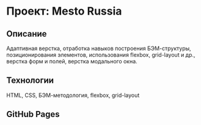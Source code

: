 # Проект: Mesto Russia

## Описание
Адаптивная верстка, отработка навыков построения БЭМ-структуры, позиционирования элементов, использования flexbox, 
grid-layout и др., верстка форм и полей, верстка модального окна.

## Технологии
HTML, CSS, БЭМ-методология, flexbox, grid-layout

## GitHub Pages


